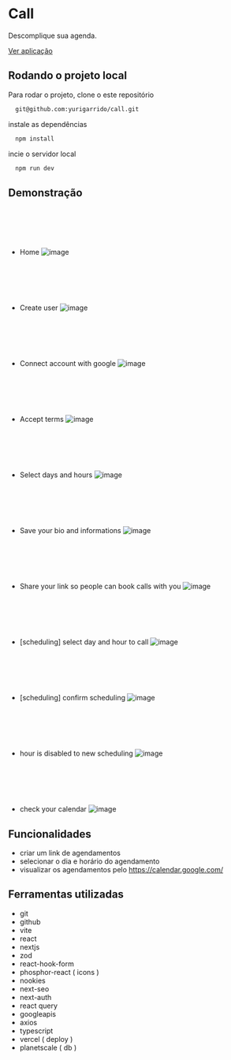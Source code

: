 # Call

Descomplique sua agenda.


[Ver aplicação](https://call-yurigarrido.vercel.app/)



## Rodando o projeto local

Para rodar o projeto, clone o este repositório 

```bash
  git@github.com:yurigarrido/call.git
```

instale as dependências

```bash
  npm install
```

incie o servidor local

```bash
  npm run dev
```
## Demonstração

<br></br>
<br></br>


- Home
 ![image](https://github.com/yurigarrido/call/assets/81384601/7fe748d0-0678-40e3-a95d-d36608454d3e)

 <br></br>
<br></br>

- Create user
 ![image](https://github.com/yurigarrido/call/assets/81384601/12d97adf-2c3b-454f-8011-8f0d57e35928)

 <br></br>
<br></br>
  
- Connect account with google
![image](https://github.com/yurigarrido/call/assets/81384601/a90c8683-9c2d-49c0-84f7-cb1e018bd7ee)


 <br></br>
<br></br>

- Accept terms
![image](https://github.com/yurigarrido/call/assets/81384601/cfe880d3-fb7b-4590-b245-eda6f980b69f)

 <br></br>
<br></br>
  
 - Select days and hours
 ![image](https://github.com/yurigarrido/call/assets/81384601/593f9aea-b3dd-42f7-805d-71bbfaee424a)

<br></br>
<br></br>

 - Save your bio and informations
![image](https://github.com/yurigarrido/call/assets/81384601/5237cf4b-7759-494a-be74-18999b26df0e)

<br></br>
<br></br>

 - Share your link so people can book calls with you
![image](https://github.com/yurigarrido/call/assets/81384601/12a02949-1f82-4735-aec5-7ef53ff64c50)

<br></br>
<br></br>

 - [scheduling] select day and hour to call
![image](https://github.com/yurigarrido/call/assets/81384601/96c8ae4e-f514-4d55-b499-61208dc625a7)

<br></br>
<br></br>

 - [scheduling] confirm scheduling
![image](https://github.com/yurigarrido/call/assets/81384601/bf25cead-4169-40d6-8e3a-003e0cad324d)

<br></br>
<br></br>

- hour is disabled to new scheduling
![image](https://github.com/yurigarrido/call/assets/81384601/260948d5-7ae8-4e12-bee7-70362dda2b5e)

<br></br>
<br></br>

- check your calendar
  ![image](https://github.com/yurigarrido/call/assets/81384601/9cdb85be-f08e-430d-9770-1f2360124c1a)



## Funcionalidades
- criar um link de agendamentos
- selecionar o dia e horário do agendamento
- visualizar os agendamentos pelo https://calendar.google.com/

## Ferramentas utilizadas

- git
- github
- vite
- react
- nextjs
- zod
- react-hook-form
- phosphor-react ( icons )
- nookies
- next-seo
- next-auth
- react query
- googleapis
- axios 
- typescript
- vercel ( deploy )
- planetscale ( db )

